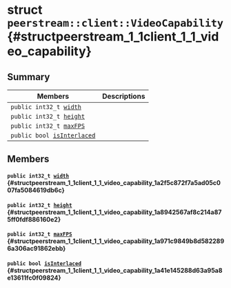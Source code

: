 # struct `peerstream::client::VideoCapability` {#structpeerstream_1_1client_1_1_video_capability}

## Summary

 Members                        | Descriptions                                
--------------------------------|---------------------------------------------
`public int32_t `[`width`](#structpeerstream_1_1client_1_1_video_capability_1a2f5c872f7a5ad05c007fa5084619db6c) | 
`public int32_t `[`height`](#structpeerstream_1_1client_1_1_video_capability_1a8942567af8c214a875ff0fdf886160e2) | 
`public int32_t `[`maxFPS`](#structpeerstream_1_1client_1_1_video_capability_1a971c9849b8d5822896a306ac91862ebb) | 
`public bool `[`isInterlaced`](#structpeerstream_1_1client_1_1_video_capability_1a41e145288d63a95a8e13611fc0f09824) | 

## Members

#### `public int32_t `[`width`](#structpeerstream_1_1client_1_1_video_capability_1a2f5c872f7a5ad05c007fa5084619db6c) {#structpeerstream_1_1client_1_1_video_capability_1a2f5c872f7a5ad05c007fa5084619db6c}

#### `public int32_t `[`height`](#structpeerstream_1_1client_1_1_video_capability_1a8942567af8c214a875ff0fdf886160e2) {#structpeerstream_1_1client_1_1_video_capability_1a8942567af8c214a875ff0fdf886160e2}

#### `public int32_t `[`maxFPS`](#structpeerstream_1_1client_1_1_video_capability_1a971c9849b8d5822896a306ac91862ebb) {#structpeerstream_1_1client_1_1_video_capability_1a971c9849b8d5822896a306ac91862ebb}

#### `public bool `[`isInterlaced`](#structpeerstream_1_1client_1_1_video_capability_1a41e145288d63a95a8e13611fc0f09824) {#structpeerstream_1_1client_1_1_video_capability_1a41e145288d63a95a8e13611fc0f09824}

